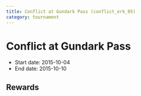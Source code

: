 ```yaml
---
title: Conflict at Gundark Pass (conflict_erk_05)
category: tournament
---
```

# Conflict at Gundark Pass

  * Start date: 2015-10-04
  * End date: 2015-10-10

## Rewards

